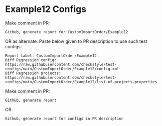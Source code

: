 # Example12 Configs
Make comment in PR:
```
Github, generate report for CustomImportOrder/Example12
```
OR as alternate:
Paste below given to PR description to use such test configs:
```
Report label: CustomImportOrder/Example12
Diff Regression config: https://raw.githubusercontent.com/checkstyle/test-configs/main/CustomImportOrder/Example12/config.xml
Diff Regression projects: https://raw.githubusercontent.com/checkstyle/test-configs/main/CustomImportOrder/Example12/list-of-projects.properties
```
Make comment in PR:
```
Github, generate report
```
OR
```
Github, generate report for configs in PR description
```
